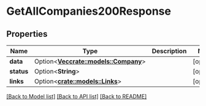 # GetAllCompanies200Response

## Properties

Name | Type | Description | Notes
------------ | ------------- | ------------- | -------------
**data** | Option<[**Vec<crate::models::Company>**](Company.md)> |  | [optional]
**status** | Option<**String**> |  | [optional]
**links** | Option<[**crate::models::Links**](Links.md)> |  | [optional]

[[Back to Model list]](../README.md#documentation-for-models) [[Back to API list]](../README.md#documentation-for-api-endpoints) [[Back to README]](../README.md)


